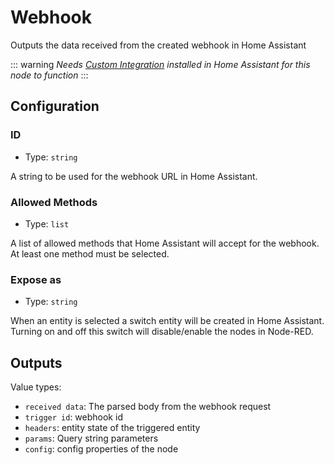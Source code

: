 # Webhook

Outputs the data received from the created webhook in Home Assistant

::: warning
_Needs [Custom Integration](https://github.com/zachowj/hass-node-red) installed
in Home Assistant for this node to function_
:::

## Configuration

### ID <Badge text="required"/>

- Type: `string`

A string to be used for the webhook URL in Home Assistant.

### Allowed Methods <Badge text="required"/>

- Type: `list`

A list of allowed methods that Home Assistant will accept for the webhook. At least one method must be selected.

### Expose as

- Type: `string`

When an entity is selected a switch entity will be created in Home Assistant. Turning on and off this switch will disable/enable the nodes in Node-RED.

## Outputs

Value types:

- `received data`: The parsed body from the webhook request
- `trigger id`: webhook id
- `headers`: entity state of the triggered entity
- `params`: Query string parameters
- `config`: config properties of the node
